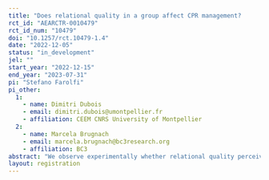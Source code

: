 ```yaml
---
title: "Does relational quality in a group affect CPR management?      "
rct_id: "AEARCTR-0010479"
rct_id_num: "10479"
doi: "10.1257/rct.10479-1.4"
date: "2022-12-05"
status: "in_development"
jel: ""
start_year: "2022-12-15"
end_year: "2023-07-31"
pi: "Stefano Farolfi"
pi_other:
  1:
    - name: Dimitri Dubois
    - email: dimitri.dubois@umontpellier.fr
    - affiliation: CEEM CNRS University of Montpellier
  2:
    - name: Marcela Brugnach
    - email: marcela.brugnach@bc3research.org
    - affiliation: BC3
abstract: "We observe experimentally whether relational quality perceived by members of a group affects CPR management. To this aim, we induce first different levels of relational quality in groups through competitive, cooperative and neutral effort tasks, and then let the groups play a repeated CPR. We also aim at understanding the role of communication on perceived relational quality, comparing the effect of communication with the effect of the effort task. "
layout: registration
---
```


